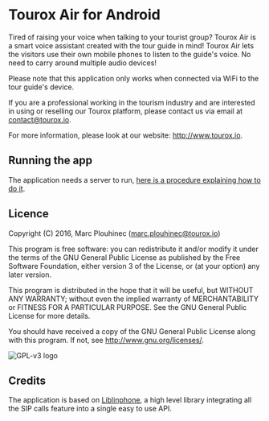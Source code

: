 Tourox Air for Android
======================

Tired of raising your voice when talking to your tourist group? Tourox Air is a smart voice
assistant created with the tour guide in mind! Tourox Air lets the visitors use their own mobile
phones to listen to the guide's voice. No need to carry around multiple audio devices!

Please note that this application only works when connected via WiFi to the tour guide's device.

If you are a professional working in the tourism industry and are interested in using or reselling
our Tourox platform, please contact us via email at contact@tourox.io.

For more information, please look at our website: http://www.tourox.io.

Running the app
---------------
The application needs a server to run, [here is a procedure explaining how to do it](https://github.com/marcplouhinec/tourox-air-test-server).

Licence
-------
Copyright (C) 2016, Marc Plouhinec (marc.plouhinec@tourox.io)

This program is free software: you can redistribute it and/or modify
it under the terms of the GNU General Public License as published by
the Free Software Foundation, either version 3 of the License, or
(at your option) any later version.

This program is distributed in the hope that it will be useful,
but WITHOUT ANY WARRANTY; without even the implied warranty of
MERCHANTABILITY or FITNESS FOR A PARTICULAR PURPOSE.  See the
GNU General Public License for more details.

You should have received a copy of the GNU General Public License
along with this program.  If not, see <http://www.gnu.org/licenses/>.

![GPL-v3 logo](http://www.gnu.org/graphics/gplv3-127x51.png)

Credits
-------
The application is based on [Liblinphone](http://www.linphone.org/technical-corner/liblinphone/overview),
a high level library integrating all the SIP calls feature into a single easy to use API.
